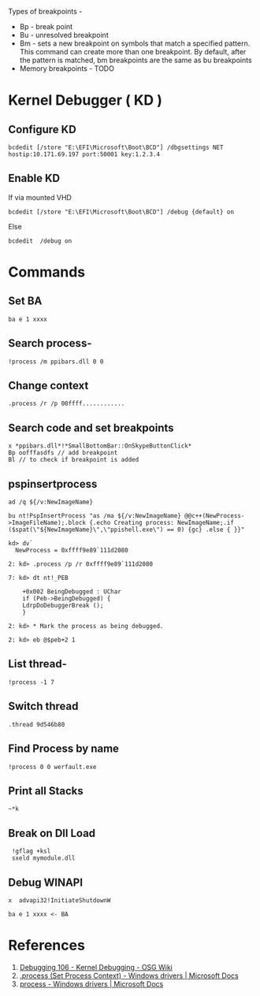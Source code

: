 Types of breakpoints - 
- Bp - break point
- Bu - unresolved breakpoint
- Bm - sets a new breakpoint on symbols that match a specified pattern. This command can create more than one breakpoint. By default, after the pattern is matched, bm breakpoints are the same as bu breakpoints
- Memory breakpoints - TODO

# Kernel Debugger ( KD )

## Configure KD

```
bcdedit [/store "E:\EFI\Microsoft\Boot\BCD"] /dbgsettings NET hostip:10.171.69.197 port:50001 key:1.2.3.4
```

## Enable KD

If via mounted VHD

```
bcdedit [/store "E:\EFI\Microsoft\Boot\BCD"] /debug {default} on
```

Else

```
bcdedit  /debug on
```

# Commands

## Set BA

```
ba e 1 xxxx
```

## Search process-

```
!process /m ppibars.dll 0 0
```

## Change context

```
.process /r /p 00ffff............
```

## Search code and set breakpoints

```
x *ppibars.dll*!*SmallBottomBar::OnSkypeButtonClick*
Bp oofffasdfs // add breakpoint
Bl // to check if breakpoint is added
```

## pspinsertprocess

```
ad /q ${/v:NewImageName}

bu nt!PspInsertProcess "as /ma ${/v:NewImageName} @@c++(NewProcess->ImageFileName);.block {.echo Creating process: NewImageName;.if ($spat(\"${NewImageName}\",\"ppishell.exe\") == 0) {gc} .else { }}"

kd> dv`
  NewProcess = 0xffff9e89`111d2080

2: kd> .process /p /r 0xffff9e89`111d2080

7: kd> dt nt!_PEB

	+0x002 BeingDebugged : UChar
	if (Peb->BeingDebugged) {
	LdrpDoDebuggerBreak ();
	}

2: kd> * Mark the process as being debugged.

2: kd> eb @$peb+2 1
```

## List thread-

```
!process -1 7
```

## Switch thread

```
.thread 9d546b80
```

## Find Process by name

```
!process 0 0 werfault.exe
```

## Print all Stacks

```
~*k
```

## Break on Dll Load

```
 !gflag +ksl  
 sxeld mymodule.dll
```

## Debug WINAPI

```
x  advapi32!InitiateShutdownW

ba e 1 xxxx <- BA
```

# References

1. [Debugging 106 - Kernel Debugging - OSG Wiki](https://www.osgwiki.com/wiki/Debugging_106_-_Kernel_Debugging)
2. [.process (Set Process Context) - Windows drivers | Microsoft Docs](https://docs.microsoft.com/en-us/windows-hardware/drivers/debugger/-process--set-process-context-)
3. [process - Windows drivers | Microsoft Docs](https://docs.microsoft.com/en-us/windows-hardware/drivers/debugger/-process)